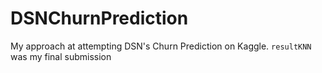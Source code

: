 # DSNChurnPrediction

My approach at attempting DSN's Churn Prediction on Kaggle. `resultKNN` was my final submission
